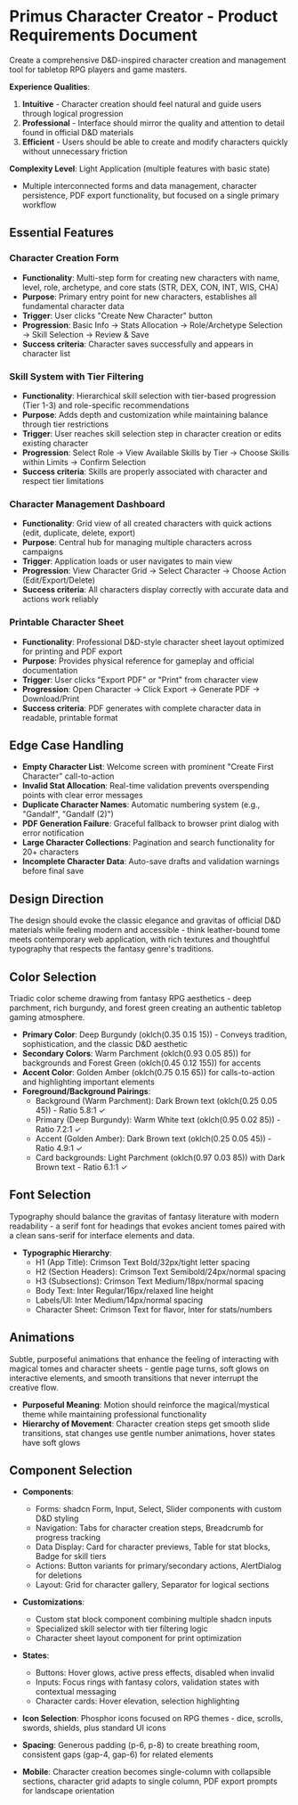 # Primus Character Creator - Product Requirements Document

Create a comprehensive D&D-inspired character creation and management tool for tabletop RPG players and game masters.

**Experience Qualities**:
1. **Intuitive** - Character creation should feel natural and guide users through logical progression
2. **Professional** - Interface should mirror the quality and attention to detail found in official D&D materials
3. **Efficient** - Users should be able to create and modify characters quickly without unnecessary friction

**Complexity Level**: Light Application (multiple features with basic state)
- Multiple interconnected forms and data management, character persistence, PDF export functionality, but focused on a single primary workflow

## Essential Features

### Character Creation Form
- **Functionality**: Multi-step form for creating new characters with name, level, role, archetype, and core stats (STR, DEX, CON, INT, WIS, CHA)
- **Purpose**: Primary entry point for new characters, establishes all fundamental character data
- **Trigger**: User clicks "Create New Character" button
- **Progression**: Basic Info → Stats Allocation → Role/Archetype Selection → Skill Selection → Review & Save
- **Success criteria**: Character saves successfully and appears in character list

### Skill System with Tier Filtering
- **Functionality**: Hierarchical skill selection with tier-based progression (Tier 1-3) and role-specific recommendations
- **Purpose**: Adds depth and customization while maintaining balance through tier restrictions
- **Trigger**: User reaches skill selection step in character creation or edits existing character
- **Progression**: Select Role → View Available Skills by Tier → Choose Skills within Limits → Confirm Selection
- **Success criteria**: Skills are properly associated with character and respect tier limitations

### Character Management Dashboard
- **Functionality**: Grid view of all created characters with quick actions (edit, duplicate, delete, export)
- **Purpose**: Central hub for managing multiple characters across campaigns
- **Trigger**: Application loads or user navigates to main view
- **Progression**: View Character Grid → Select Character → Choose Action (Edit/Export/Delete)
- **Success criteria**: All characters display correctly with accurate data and actions work reliably

### Printable Character Sheet
- **Functionality**: Professional D&D-style character sheet layout optimized for printing and PDF export
- **Purpose**: Provides physical reference for gameplay and official documentation
- **Trigger**: User clicks "Export PDF" or "Print" from character view
- **Progression**: Open Character → Click Export → Generate PDF → Download/Print
- **Success criteria**: PDF generates with complete character data in readable, printable format

## Edge Case Handling

- **Empty Character List**: Welcome screen with prominent "Create First Character" call-to-action
- **Invalid Stat Allocation**: Real-time validation prevents overspending points with clear error messages
- **Duplicate Character Names**: Automatic numbering system (e.g., "Gandalf", "Gandalf (2)")
- **PDF Generation Failure**: Graceful fallback to browser print dialog with error notification
- **Large Character Collections**: Pagination and search functionality for 20+ characters
- **Incomplete Character Data**: Auto-save drafts and validation warnings before final save

## Design Direction

The design should evoke the classic elegance and gravitas of official D&D materials while feeling modern and accessible - think leather-bound tome meets contemporary web application, with rich textures and thoughtful typography that respects the fantasy genre's traditions.

## Color Selection

Triadic color scheme drawing from fantasy RPG aesthetics - deep parchment, rich burgundy, and forest green creating an authentic tabletop gaming atmosphere.

- **Primary Color**: Deep Burgundy (oklch(0.35 0.15 15)) - Conveys tradition, sophistication, and the classic D&D aesthetic
- **Secondary Colors**: Warm Parchment (oklch(0.93 0.05 85)) for backgrounds and Forest Green (oklch(0.45 0.12 155)) for accents
- **Accent Color**: Golden Amber (oklch(0.75 0.15 65)) for calls-to-action and highlighting important elements
- **Foreground/Background Pairings**: 
  - Background (Warm Parchment): Dark Brown text (oklch(0.25 0.05 45)) - Ratio 5.8:1 ✓
  - Primary (Deep Burgundy): Warm White text (oklch(0.95 0.02 85)) - Ratio 7.2:1 ✓
  - Accent (Golden Amber): Dark Brown text (oklch(0.25 0.05 45)) - Ratio 4.9:1 ✓
  - Card backgrounds: Light Parchment (oklch(0.97 0.03 85)) with Dark Brown text - Ratio 6.1:1 ✓

## Font Selection

Typography should balance the gravitas of fantasy literature with modern readability - a serif font for headings that evokes ancient tomes paired with a clean sans-serif for interface elements and data.

- **Typographic Hierarchy**: 
  - H1 (App Title): Crimson Text Bold/32px/tight letter spacing
  - H2 (Section Headers): Crimson Text Semibold/24px/normal spacing  
  - H3 (Subsections): Crimson Text Medium/18px/normal spacing
  - Body Text: Inter Regular/16px/relaxed line height
  - Labels/UI: Inter Medium/14px/normal spacing
  - Character Sheet: Crimson Text for flavor, Inter for stats/numbers

## Animations

Subtle, purposeful animations that enhance the feeling of interacting with magical tomes and character sheets - gentle page turns, soft glows on interactive elements, and smooth transitions that never interrupt the creative flow.

- **Purposeful Meaning**: Motion should reinforce the magical/mystical theme while maintaining professional functionality
- **Hierarchy of Movement**: Character creation steps get smooth slide transitions, stat changes use gentle number animations, hover states have soft glows

## Component Selection

- **Components**: 
  - Forms: shadcn Form, Input, Select, Slider components with custom D&D styling
  - Navigation: Tabs for character creation steps, Breadcrumb for progress tracking
  - Data Display: Card for character previews, Table for stat blocks, Badge for skill tiers
  - Actions: Button variants for primary/secondary actions, AlertDialog for deletions
  - Layout: Grid for character gallery, Separator for logical sections
  
- **Customizations**: 
  - Custom stat block component combining multiple shadcn inputs
  - Specialized skill selector with tier filtering logic
  - Character sheet layout component for print optimization
  
- **States**: 
  - Buttons: Hover glows, active press effects, disabled when invalid
  - Inputs: Focus rings with fantasy colors, validation states with contextual messaging
  - Character cards: Hover elevation, selection highlighting
  
- **Icon Selection**: Phosphor icons focused on RPG themes - dice, scrolls, swords, shields, plus standard UI icons
- **Spacing**: Generous padding (p-6, p-8) to create breathing room, consistent gaps (gap-4, gap-6) for related elements
- **Mobile**: Character creation becomes single-column with collapsible sections, character grid adapts to single column, PDF export prompts for landscape orientation